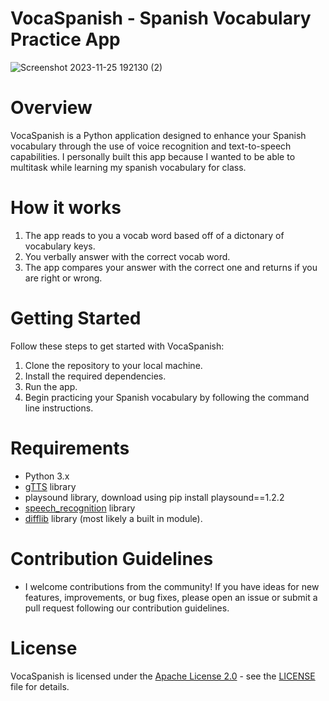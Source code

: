 # VocaSpanish - Spanish Vocabulary Practice App
![Screenshot 2023-11-25 192130 (2)](https://github.com/chase-west/VocaSpanish/assets/57733840/aa663eca-73bd-488b-97d9-dbcad804d790)

# Overview
VocaSpanish is a Python application designed to enhance your Spanish vocabulary through the use of voice recognition and text-to-speech capabilities. I personally built this app because I wanted to be able to multitask while learning my spanish vocabulary for class. 

# How it works
1. The app reads to you a vocab word based off of a dictonary of vocabulary keys.
2. You verbally answer with the correct vocab word. 
3. The app compares your answer with the correct one and returns if you are right or wrong. 


# Getting Started
Follow these steps to get started with VocaSpanish:

1. Clone the repository to your local machine.
2. Install the required dependencies.
3. Run the app.
4. Begin practicing your Spanish vocabulary by following the command line instructions.
# Requirements
- Python 3.x
- [gTTS](https://pypi.org/project/gTTS/) library
- playsound library, download using pip install playsound==1.2.2
- [speech_recognition](https://pypi.org/project/SpeechRecognition/) library
- [difflib](https://docs.python.org/3/library/difflib.html) library (most likely a built in module). 
# Contribution Guidelines
- I welcome contributions from the community! If you have ideas for new features, improvements, or bug fixes, please open an issue or submit a pull request following our contribution guidelines.

# License
VocaSpanish is licensed under the [Apache License 2.0](https://opensource.org/licenses/Apache-2.0) - see the [LICENSE](LICENSE) file for details.


